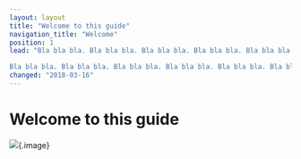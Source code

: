 ```yaml
---
layout: layout
title: "Welcome to this guide"
navigation_title: "Welcome"
position: 1
lead: "Bla bla bla. Bla bla bla. Bla bla bla. Bla bla bla. Bla bla bla. Bla bla bla. Bla bla bla. Bla bla bla. Bla bla bla. Bla bla bla. Bla bla bla. Bla bla bla. Bla bla bla. Bla bla bla.

Bla bla bla. Bla bla bla. Bla bla bla. Bla bla bla. Bla bla bla. Bla bla bla. Bla bla bla. Bla bla bla. Bla bla bla. Bla bla bla. Bla bla bla. Bla bla bla."
changed: "2018-03-16"
---
```


# Welcome to this guide

![](_media/1511822242367.png){.image}